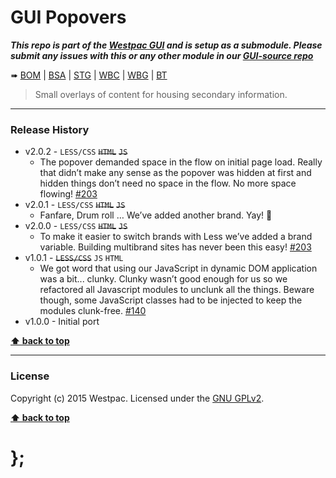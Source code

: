 GUI Popovers
============

***This repo is part of the [Westpac GUI](http://gel.westpacgroup.com.au/GUI/) and is setup as a submodule. Please submit any issues with this or any other
module in our [GUI-source repo](https://github.com/WestpacCXTeam/GUI-source/issues)***

➠
[BOM](http://westpaccxteam.github.io/GUI-popovers/tests/BOM/) |
[BSA](http://westpaccxteam.github.io/GUI-popovers/tests/BSA/) |
[STG](http://westpaccxteam.github.io/GUI-popovers/tests/STG/) |
[WBC](http://westpaccxteam.github.io/GUI-popovers/tests/WBC/) |
[WBG](http://westpaccxteam.github.io/GUI-popovers/tests/WBG/) |
[BT](http://westpaccxteam.github.io/xxx/tests/BT/)

> Small overlays of content for housing secondary information.

----------------------------------------------------------------------------------------------------------------------------------------------------------------


### Release History

* v2.0.2 - `LESS/CSS` ~~`HTML`~~ ~~`JS`~~
	* The popover demanded space in the flow on initial page load. Really that didn’t make any sense as the popover was hidden at first and hidden things don’t
		need no space in the flow. No more space flowing!
		[#203](https://github.com/WestpacCXTeam/GUI-source/issues/203)
* v2.0.1 - `LESS/CSS` ~~`HTML`~~ ~~`JS`~~
	* Fanfare, Drum roll … We’ve added another brand. Yay! :clap:
* v2.0.0 - `LESS/CSS` ~~`HTML`~~ ~~`JS`~~
	* To make it easier to switch brands with Less we’ve added a brand variable. Building multibrand sites has never been this easy!
		[#203](https://github.com/WestpacCXTeam/GUI-source/issues/203)
* v1.0.1 - ~~`LESS/CSS`~~ `JS` `HTML`
	* We got word that using our JavaScript in dynamic DOM application was a bit... clunky. Clunky wasn’t good enough for us so we refactored all Javascript
		modules to unclunk all the things. Beware though, some JavaScript classes had to be injected to keep the modules clunk-free.
		[#140](https://github.com/WestpacCXTeam/GUI-source/issues/140)
* v1.0.0 - Initial port

**[⬆ back to top](#content)**


----------------------------------------------------------------------------------------------------------------------------------------------------------------


### License

Copyright (c) 2015 Westpac. Licensed under the [GNU GPLv2](https://raw.githubusercontent.com/WestpacCXTeam/GUI-popovers/master/LICENSE).

**[⬆ back to top](#content)**

# };